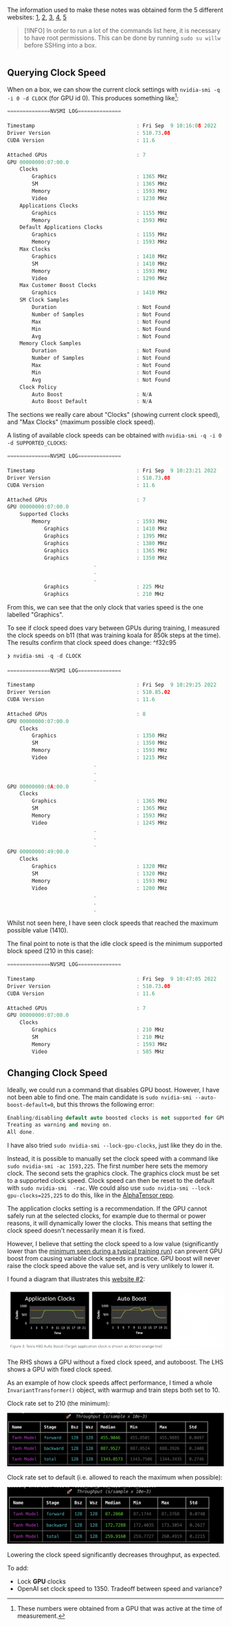 The information used to make these notes was obtained form the 5 different websites: [1](https://www.microway.com/hpc-tech-tips/nvidia-smi_control-your-gpus/), [2](https://developer.nvidia.com/blog/increase-performance-gpu-boost-k80-autoboost/), [3](https://docs.amazonaws.cn/en_us/AWSEC2/latest/UserGuide/optimize_gpu.html), [4](https://nvidia.custhelp.com/app/answers/detail/a_id/3751/~/useful-nvidia-smi-queries), [5](https://stackoverflow.com/questions/64701751/can-i-fix-my-gpu-clock-rate-to-ensure-consistent-profiling-results)

> [!INFO]
> In order to run a lot of the commands list here, it is necessary to have root permissions. This can be done by running `sudo su willw` before SSHing into a box. 
```toc
```
## Querying Clock Speed
When on a box, we can show the current  clock settings with `nvidia-smi -q -i 0 -d CLOCK` (for GPU id 0). This produces something like[^fn1]:

```C++
==============NVSMI LOG==============

Timestamp                                 : Fri Sep  9 10:16:08 2022
Driver Version                            : 510.73.08
CUDA Version                              : 11.6

Attached GPUs                             : 7
GPU 00000000:07:00.0
    Clocks
        Graphics                          : 1365 MHz
        SM                                : 1365 MHz
        Memory                            : 1593 MHz
        Video                             : 1230 MHz
    Applications Clocks
        Graphics                          : 1155 MHz
        Memory                            : 1593 MHz
    Default Applications Clocks
        Graphics                          : 1155 MHz
        Memory                            : 1593 MHz
    Max Clocks
        Graphics                          : 1410 MHz
        SM                                : 1410 MHz
        Memory                            : 1593 MHz
        Video                             : 1290 MHz
    Max Customer Boost Clocks
        Graphics                          : 1410 MHz
    SM Clock Samples
        Duration                          : Not Found
        Number of Samples                 : Not Found
        Max                               : Not Found
        Min                               : Not Found
        Avg                               : Not Found
    Memory Clock Samples
        Duration                          : Not Found
        Number of Samples                 : Not Found
        Max                               : Not Found
        Min                               : Not Found
        Avg                               : Not Found
    Clock Policy
        Auto Boost                        : N/A
        Auto Boost Default                : N/A
```

The sections we really care about "Clocks" (showing current clock speed), and "Max Clocks" (maximum possible clock speed). 

A listing of available clock speeds can be obtained with `nvidia-smi -q -i 0 -d SUPPORTED_CLOCKS`:

```C++
==============NVSMI LOG==============

Timestamp                                 : Fri Sep  9 10:23:21 2022
Driver Version                            : 510.73.08
CUDA Version                              : 11.6

Attached GPUs                             : 7
GPU 00000000:07:00.0
    Supported Clocks
        Memory                            : 1593 MHz
            Graphics                      : 1410 MHz
            Graphics                      : 1395 MHz
            Graphics                      : 1380 MHz
            Graphics                      : 1365 MHz
            Graphics                      : 1350 MHz
					        .
						    .
						    .
			Graphics                      : 225 MHz
            Graphics                      : 210 MHz
```

From this, we can see that the only clock that varies speed is the one labelled "Graphics".

To see if clock speed does vary between GPUs during training, I measured the clock speeds on b11 (that was training koala for 850k steps at the time). The results confirm that clock speed does change: ^f32c95

```C++
❯ nvidia-smi -q -d CLOCK

==============NVSMI LOG==============

Timestamp                                 : Fri Sep  9 10:29:25 2022
Driver Version                            : 510.85.02
CUDA Version                              : 11.6

Attached GPUs                             : 8
GPU 00000000:07:00.0
    Clocks
        Graphics                          : 1350 MHz
        SM                                : 1350 MHz
        Memory                            : 1593 MHz
        Video                             : 1215 MHz
							.
							.
							.
GPU 00000000:0A:00.0
    Clocks
        Graphics                          : 1365 MHz
        SM                                : 1365 MHz
        Memory                            : 1593 MHz
        Video                             : 1245 MHz
							.
							.
							.
GPU 00000000:49:00.0
    Clocks
        Graphics                          : 1320 MHz
        SM                                : 1320 MHz
        Memory                            : 1593 MHz
        Video                             : 1200 MHz
					        .
					        .
					        .
```

Whilst not seen here, I have seen clock speeds that reached the maximum possible value (1410).

The final point to note is that the idle clock speed is the minimum supported block speed (210 in this case):

```C++
==============NVSMI LOG==============

Timestamp                                 : Fri Sep  9 10:47:05 2022
Driver Version                            : 510.73.08
CUDA Version                              : 11.6

Attached GPUs                             : 7
GPU 00000000:07:00.0
    Clocks
        Graphics                          : 210 MHz
        SM                                : 210 MHz
        Memory                            : 1593 MHz
        Video                             : 585 MHz

```

## Changing Clock Speed
Ideally, we could run a command that disables GPU boost. However, I have not been able to find one. The main candidate is `sudo nvidia-smi --auto-boost-default=0`, but this throws the following error:

```C++
Enabling/disabling default auto boosted clocks is not supported for GPU: 00000000:C2:00.0.
Treating as warning and moving on.
All done.
```

I have also tried `sudo nvidia-smi --lock-gpu-clocks`, just like they do in the. 

Instead, it is possible to manually set the clock speed with a command like `sudo nvidia-smi -ac 1593,225`. The first number here sets the memory clock. The second sets the graphics clock. The graphics clock must be set to a supported clock speed.  Clock speed can then be reset to the default with `sudo nvidia-smi  -rac`. We could also use `sudo nvidia-smi --lock-gpu-clocks=225,225` to do this, like in the  [AlphaTensor repo](https://github.com/deepmind/alphatensor/blob/main/benchmarking/run_gpu_benchmark.py#L61).

The application clocks setting is a recommendation. If the GPU cannot safely run at the selected clocks, for example due to thermal or power reasons, it will dynamically lower the clocks. This means that setting the clock speed doesn't necessarily mean it is fixed.

However, I believe that setting the clock speed to a low value (significantly lower than the [minimum seen during a typical training run](#^f32c95)) can prevent GPU boost from causing variable clock speeds in practice. GPU boost will never raise the clock speed above the value set, and is very unlikely to lower it.

I found a diagram that illustrates this [website #2](https://developer.nvidia.com/blog/increase-performance-gpu-boost-k80-autoboost/):

![](_attachments/Screenshot%202022-09-09%20at%2011.25.40.png)

The RHS shows a GPU without a fixed clock speed, and autoboost. The LHS shows a GPU with fixed clock speed.

As an example of how clock speeds affect performance, I timed a whole `InvariantTransformer()` object, with warmup and train steps both set to 10. 

Clock rate set to 210 (the minimum):

![](_attachments/Screenshot%202022-09-09%20at%2010.01.57.png)

Clock rate set to default (i.e. allowed to reach the maximum when possible):

![](_attachments/Screenshot%202022-09-09%20at%2010.02.51.png)

Lowering the clock speed significantly decreases throughput, as expected.

[^fn1]: These numbers were obtained from a GPU that was active at the time of measurement.


To add:

* Lock **GPU** clocks
* OpenAI set clock speed to 1350. Tradeoff between speed and variance?